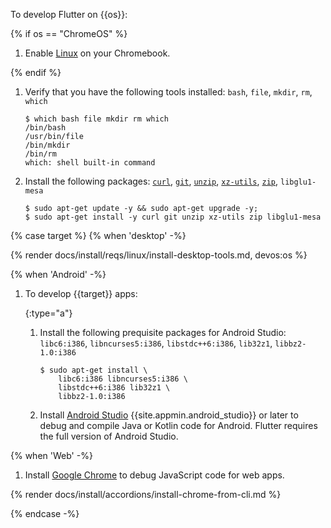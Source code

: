 
To develop Flutter on {{os}}:

{% if os == "ChromeOS" %}

1. Enable [Linux][] on your Chromebook.

{% endif %}

1. Verify that you have the following tools installed:
   `bash`, `file`, `mkdir`, `rm`, `which`

   ```console
   $ which bash file mkdir rm which
   /bin/bash
   /usr/bin/file
   /bin/mkdir
   /bin/rm
   which: shell built-in command
   ```

1. Install the following packages:
   [`curl`][curl], [`git`][git], [`unzip`][unzip], [`xz-utils`][xz], [`zip`][zip], `libglu1-mesa`

   ```console
   $ sudo apt-get update -y && sudo apt-get upgrade -y;
   $ sudo apt-get install -y curl git unzip xz-utils zip libglu1-mesa
   ```

{% case target %}
{% when 'desktop' -%}

{% render docs/install/reqs/linux/install-desktop-tools.md, devos:os %}

{% when 'Android' -%}

1. To develop {{target}} apps:

   {:type="a"}
   1. Install the following prequisite packages for Android Studio:
      `libc6:i386`, `libncurses5:i386`, `libstdc++6:i386`, `lib32z1`, `libbz2-1.0:i386`

      ```console
      $ sudo apt-get install \
          libc6:i386 libncurses5:i386 \
          libstdc++6:i386 lib32z1 \
          libbz2-1.0:i386
      ```

   1. Install [Android Studio][] {{site.appmin.android_studio}} or later to debug and compile
      Java or Kotlin code for Android.
      Flutter requires the full version of Android Studio.

{% when 'Web' -%}

1. Install [Google Chrome][] to debug JavaScript code for web apps.

{% render docs/install/accordions/install-chrome-from-cli.md %}

{% endcase -%}

[Linux]: https://support.google.com/chromebook/answer/9145439
[curl]: https://curl.se/
[git]: https://git-scm.com/
[unzip]: https://linux.die.net/man/1/unzip
[xz]: https://xz.tukaani.org/xz-utils/
[zip]: https://linux.die.net/man/1/zip
[Android Studio]: https://developer.android.com/studio/install#linux
[Google Chrome]: https://www.google.com/chrome/dr/download/
